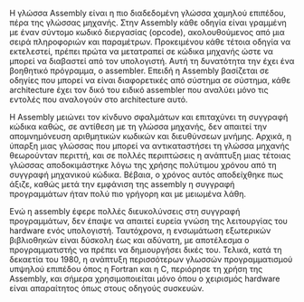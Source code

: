 Η γλώσσα Assembly είναι η πιο διαδεδομένη γλώσσα χαμηλού επιπέδου, πέρα της γλώσσας μηχανής. Στην Assembly κάθε οδηγία είναι γραμμένη με έναν σύντομο κωδικό διεργασίας (opcode), ακολουθούμενος από μια σειρά πληροφοριών και παραμέτρων. Προκειμένου κάθε τέτοια οδηγία να εκτελεστεί, πρέπει πρώτα να μετατραπεί σε κώδικα μηχανής ώστε να μπορεί να διαβαστεί από τον υπολογιστή. Αυτή τη δυνατότητα την έχει ένα βοηθητικό πρόγραμμα, ο assembler. Επειδή η Assembly βασίζεται σε οδηγίες που μπορεί να είναι διαφορετικές από σύστημα σε σύστημα, κάθε architecture έχει τον δικό του ειδικό assembler που αναλύει μόνο τις εντολές που αναλογούν στο architecture αυτό.

Η Assembly μειώνει τον κίνδυνο σφαλμάτων και επιταχύνει τη συγγραφή κώδικα καθώς, σε αντίθεση με τη γλώσσα μηχανής, δεν απαιτεί την απομνημόνευση αριθμητικών κωδικών και διευθύνσεων μνήμης. Αρχικά, η ύπαρξη μιας γλώσσας που μπορεί να αντικαταστήσει τη γλώσσα μηχανής θεωρούνταν περιττή, και σε πολλές περιπτώσεις η ανάπτυξη μιας τέτοιας γλώσσας αποδοκιμάστηκε λόγω της χρήσης πολύτιμου χρόνου από τη συγγραφή μηχανικού κώδικα. Βέβαια, ο χρόνος αυτός αποδείχθηκε πως άξιζε, καθώς μετά την εμφάνιση της assembly η συγγραφή προγραμμάτων ήταν πολύ πιο γρήγορη και με μειωμένα λάθη.

Ενώ η assembly έφερε πολλές διευκολύνσεις στη συγγραφή προγραμμάτων, δεν έπαψε να απαιτεί ευρεία γνώση της λειτουργίας του hardware ενός υπολογιστή. Ταυτόχρονα, η ενσωμάτωση εξωτερικών βιβλιοθηκών είναι δύσκολη έως και αδύνατη, με αποτέλεσμα ο προγραμματιστής να πρέπει να δημιουργήσει δικές του. Τελικά, κατά τη δεκαετία του 1980, η ανάπτυξη περισσότερων γλωσσών προγραμματισμού υπψηλού επιπέδου όπος η Fortran και η C, περιόρησε τη χρήση της Assembly, και σήμερα χρησιμοποιείται μόνο όπου ο χειρισμός hardware είναι απαραίτητος όπως στους οδηγούς συσκευών.
